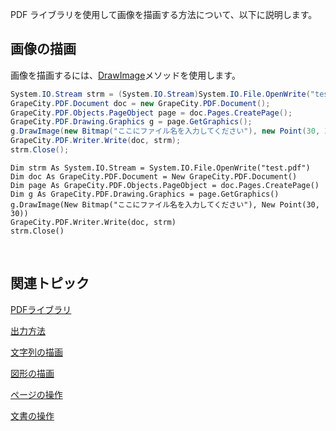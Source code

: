 
PDF ライブラリを使用して画像を描画する方法について、以下に説明します。<br />

## 画像の描画

画像を描画するには、[DrawImage](gcdocsite__documentlink?toc-item-id=11e41807-e935-42dc-a4ed-36ab88b11042)メソッドを使用します。

```csharp
System.IO.Stream strm = (System.IO.Stream)System.IO.File.OpenWrite("test.pdf");
GrapeCity.PDF.Document doc = new GrapeCity.PDF.Document();
GrapeCity.PDF.Objects.PageObject page = doc.Pages.CreatePage();
GrapeCity.PDF.Drawing.Graphics g = page.GetGraphics();
g.DrawImage(new Bitmap("ここにファイル名を入力してください"), new Point(30, 30));
GrapeCity.PDF.Writer.Write(doc, strm);
strm.Close();
```

```vbnet
Dim strm As System.IO.Stream = System.IO.File.OpenWrite("test.pdf")
Dim doc As GrapeCity.PDF.Document = New GrapeCity.PDF.Document()
Dim page As GrapeCity.PDF.Objects.PageObject = doc.Pages.CreatePage()
Dim g As GrapeCity.PDF.Drawing.Graphics = page.GetGraphics()
g.DrawImage(New Bitmap("ここにファイル名を入力してください"), New Point(30, 30))
GrapeCity.PDF.Writer.Write(doc, strm)
strm.Close()
```

<br />

## 関連トピック

[PDFライブラリ](gcdocsite__documentlink?toc-item-id=6af94772-84b8-46d7-b783-18b250ad8556)

[出力方法](gcdocsite__documentlink?toc-item-id=344ae08e-d376-48c7-8de4-bec506f44e64)

[文字列の描画](gcdocsite__documentlink?toc-item-id=d25586a3-1ade-4972-9903-580a1e3c0647)

[図形の描画](gcdocsite__documentlink?toc-item-id=08c510a3-92ec-4fa6-adb9-1e5fcd7e3b53)

[ページの操作](gcdocsite__documentlink?toc-item-id=0bcad8cd-e00a-4c1a-9ec5-923cf5efcc55)

[文書の操作](gcdocsite__documentlink?toc-item-id=9043d7a8-5ad3-43d3-8e62-7362e8d7b6e9)

<br /><br />